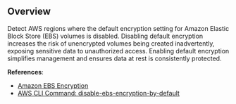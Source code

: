 ## Overview

Detect AWS regions where the default encryption setting for Amazon Elastic Block Store (EBS) volumes is disabled. Disabling default encryption increases the risk of unencrypted volumes being created inadvertently, exposing sensitive data to unauthorized access. Enabling default encryption simplifies management and ensures data at rest is consistently protected.

**References**:
- [Amazon EBS Encryption](https://docs.aws.amazon.com/AWSEC2/latest/UserGuide/EBSEncryption.html)
- [AWS CLI Command: disable-ebs-encryption-by-default](https://docs.aws.amazon.com/cli/latest/reference/ec2/disable-ebs-encryption-by-default.html)
